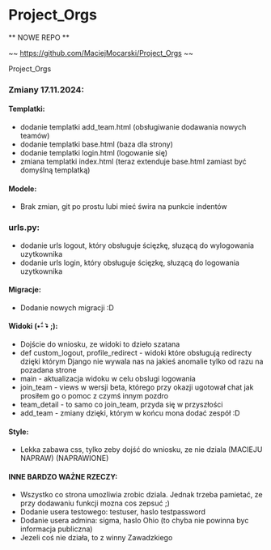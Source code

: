 # Project_Orgs
** NOWE REPO ** 
 
~~ https://github.com/MaciejMocarski/Project_Orgs ~~

Project_Orgs

### Zmiany 17.11.2024:

#### Templatki:

* dodanie templatki add_team.html (obsługiwanie dodawania nowych teamów)
* dodanie templatki base.html (baza dla strony)
* dodanie templatki login.html (logowanie się)
* zmiana templatki index.html (teraz extenduje base.html zamiast być domyślną templatką)

#### Modele:

* Brak zmian, git po prostu lubi mieć świra na punkcie indentów

### urls.py:

* dodanie urls logout, który obsługuje ścięzkę, słuzącą do wylogowania uzytkownika
* dodanie urls login, który obsługuje ścięzkę, słuzącą do logowania uzytkownika

#### Migracje:

* Dodanie nowych migracji :D

#### Widoki (•᷄- •᷅ ;): 

* Dojście do wniosku, ze widoki to dzieło szatana
* def custom_logout, profile_redirect - widoki które obsługują redirecty dzięki którym Django nie wywala nas na jakieś anomalie tylko od razu na pozadana strone
* main - aktualizacja widoku w celu obslugi logowania
* join_team - views w wersji beta, którego przy okazji ugotował chat jak prosiłem go o pomoc z czymś innym pozdro
* team_detail - to samo co join_team, przyda się w przyszłości
* add_team - zmiany dzięki, którym w końcu mona dodać zespół :D

#### Style:
* Lekka zabawa css, tylko zeby dojść do wniosku, ze nie dziala (MACIEJU NAPRAW) (NAPRAWIONE)


#### INNE BARDZO WAŻNE RZECZY:

* Wszystko co strona umozliwia zrobic dziala. Jednak trzeba pamietać, ze przy dodawaniu funkcji mozna cos zepsuć ;)
* Dodanie usera testowego: testuser, haslo testpassword
* Dodanie usera admina: sigma, haslo Ohio (to chyba nie powinna byc informacja publiczna)
* Jezeli coś nie działa, to z winny Zawadzkiego
